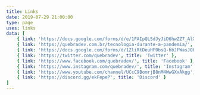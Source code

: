 ```yaml
---
title: Links
date: 2019-07-29 21:00:00
type: page
uses: links
data: [
    { link: 'https://docs.google.com/forms/d/e/1FAIpQLSdJyJiD6hwZZ7_AlXnR-mcUhRDuOn8LX2G9yS5nU6n45HFZ-Q/viewform', title: 'Evento Perifatécnico pros Quebradinha de SP' },
    { link: 'https://quebradev.com.br/tecnologia-durante-a-pandemia/', title: 'Último episódio de podcast' },
    { link: 'https://docs.google.com/forms/d/1ZliRtDeuHF0bsQ-hbJFWasJObRXFTlBGR5qpjLeMpog', title: 'Sugestão de Temas' },
    { link: 'https://twitter.com/quebradev', title: 'Twitter' },
    { link: 'https://www.facebook.com/quebradev/', title: 'Facebook' },
    { link: 'https://www.instagram.com/quebradev/', title: 'Instagram' },
    { link: 'https://www.youtube.com/channel/UCcC9BomrjB8nM4WwGXxAkgg', title: 'YouTube' },
    { link: 'https://discord.gg/ekFepeP', title: 'Discord' }
]
---
```

